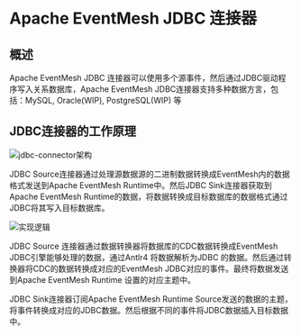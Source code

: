 # Apache EventMesh JDBC 连接器

## 概述

Apache EventMesh JDBC 连接器可以使用多个源事件，然后通过JDBC驱动程序写入关系数据库，Apache EventMesh JDBC连接器支持多种数据方言，包括：MySQL, Oracle(WIP), PostgreSQL(WIP) 等

## JDBC连接器的工作原理

![jdbc-connector架构](C:\Users\ljbmx\Documents\jdbc-connector架构.png)

JDBC Source连接器通过处理源数据源的二进制数据转换成EventMesh内的数据格式发送到Apache EventMesh Runtime中。然后JDBC Sink连接器获取到Apache EventMesh Runtime的数据，将数据转换成目标数据库的数据格式通过JDBC将其写入目标数据库。

![实现逻辑](C:\Users\ljbmx\Documents\实现逻辑.png)

JDBC Source 连接器通过数据转换器将数据库的CDC数据转换成EventMesh JDBC引擎能够处理的数据，通过Antlr4 将数据解析为JDBC 的数据。然后通过转换器将CDC的数据转换成对应的EventMesh JDBC对应的事件。最终将数据发送到Apache EventMesh Runtime 设置的对应主题中。

JDBC Sink连接器订阅Apache EventMesh Runtime Source发送的数据的主题，将事件转换成对应的JDBC数据。然后根据不同的事件将JDBC数据插入目标数据中。



